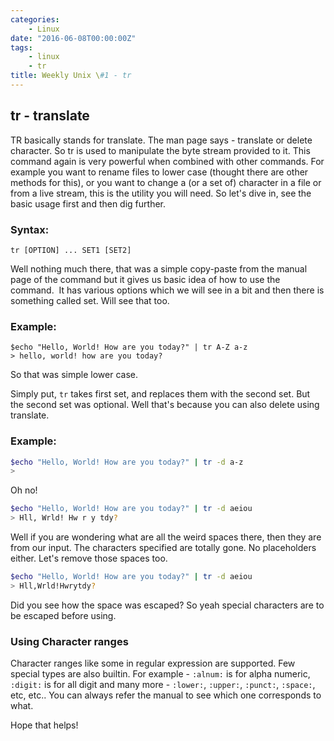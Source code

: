 ```yaml
---
categories:
    - Linux
date: "2016-06-08T00:00:00Z"
tags:
    - linux
    - tr
title: Weekly Unix \#1 - tr
---
```



## tr - translate
TR basically stands for translate. The man page says - translate or delete character. So tr is used to manipulate the byte stream provided to it. This command again is very powerful when combined with other commands. For example you want to rename files to lower case (thought there are other methods for this), or you want to change a (or a set of) character in a file or from a live stream, this is the utility you will need. So let's dive in, see the basic usage first and then dig further.

### Syntax:

```shell
tr [OPTION] ... SET1 [SET2]
```
Well nothing much there, that was a simple copy-paste from the manual page of the command but it gives us basic idea of how to use the command.  It has various options which we will see in a bit and then there is something called set. Will see that too.

### Example:

```shell
$echo "Hello, World! How are you today?" | tr A-Z a-z
> hello, world! how are you today?
```

So that was simple lower case.

Simply put, `tr` takes first set, and replaces them with the second set. But the second set was optional. Well that's because you can also delete using translate.

### Example:

```bash
$echo "Hello, World! How are you today?" | tr -d a-z
>   
```
<p>Oh no!</p>

```bash
$echo "Hello, World! How are you today?" | tr -d aeiou
> Hll, Wrld! Hw r y tdy?
```
Well if you are wondering what are all the weird spaces there, then they are from our input. The characters specified are totally gone. No placeholders either. Let's remove those spaces too.

```bash
$echo "Hello, World! How are you today?" | tr -d aeiou
> Hll,Wrld!Hwrytdy?
```

Did you see how the space was escaped? So yeah special characters are to be escaped before using.</p>

### Using Character ranges
Character ranges like some in regular expression are supported. Few special types are also builtin. For example - `:alnum:` is for alpha numeric, `:digit:` is for all digit and many more - `:lower:`, `:upper:`, `:punct:`, `:space:`, etc, etc.. You can always refer the manual to see which one corresponds to what.

Hope that helps!

